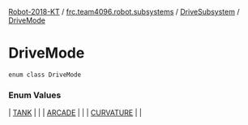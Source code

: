 [Robot-2018-KT](../../../index.md) / [frc.team4096.robot.subsystems](../../index.md) / [DriveSubsystem](../index.md) / [DriveMode](./index.md)

# DriveMode

`enum class DriveMode`

### Enum Values

| [TANK](-t-a-n-k.md) |  |
| [ARCADE](-a-r-c-a-d-e.md) |  |
| [CURVATURE](-c-u-r-v-a-t-u-r-e.md) |  |

